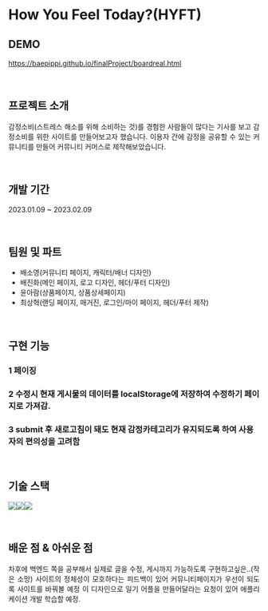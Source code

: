 # How You Feel Today?(HYFT)

## DEMO
https://baepippi.github.io/finalProject/boardreal.html

<br>

## 프로젝트 소개

<p align="justify">
감정소비(스트레스 해소를 위해 소비하는 것)를 경험한 사람들이 많다는 기사를 보고 감정소비를 위한 사이트를 만들어보고자 했습니다.
이용자 간에 감정을 공유할 수 있는 커뮤니티를 만들어 커뮤니티 커머스로 제작해보았습니다.
</p>

<br>

## 개발 기간

<p align="justify">
2023.01.09 ~ 2023.02.09
</p>

<br>

## 팀원 및 파트

<ul>
<li> 배소영(커뮤니티 페이지, 캐릭터/배너 디자인)</li>
<li> 배진화(메인 페이지, 로고 디자인, 헤더/푸터 디자인)</li>
<li> 윤아람(상품페이지, 상품상세페이지)</li>
<li> 최상혁(랜딩 페이지, 매거진, 로그인/마이 페이지, 헤더/푸터 제작)</li>
</ul>

<br>

## 구현 기능

### 1 페이징

### 2 수정시 현재 게시물의 데이터를  localStorage에 저장하여 수정하기 페이지로 가져감.

### 3 submit 후 새로고침이 돼도 현재 감정카테고리가 유지되도록 하여 사용자의 편의성을 고려함

<br>

## 기술 스택

<img src="https://img.shields.io/badge/html5-E34F26?style=for-the-badge&logo=html5&logoColor=white"><img src="https://img.shields.io/badge/css-1572B6?style=for-the-badge&logo=css3&logoColor=white"><img src="https://img.shields.io/badge/javascript-F7DF1E?style=for-the-badge&logo=javascript&logoColor=black">

<br>

## 배운 점 & 아쉬운 점

<p align="justify">
차후에 백엔드 쪽을 공부해서 실제로 글을 수정, 게시까지 가능하도록 구현하고싶은..(작은 소망)
사이트의 정체성이 모호하다는 피드백이 있어 커뮤니티페이지가 우선이 되도록 사이트를 바꿔볼 예정
이 디자인으로 일기 어플을 만들어달라는 요청이 있어 애플리케이션 개발 학습할 예정.
</p>

<br>



